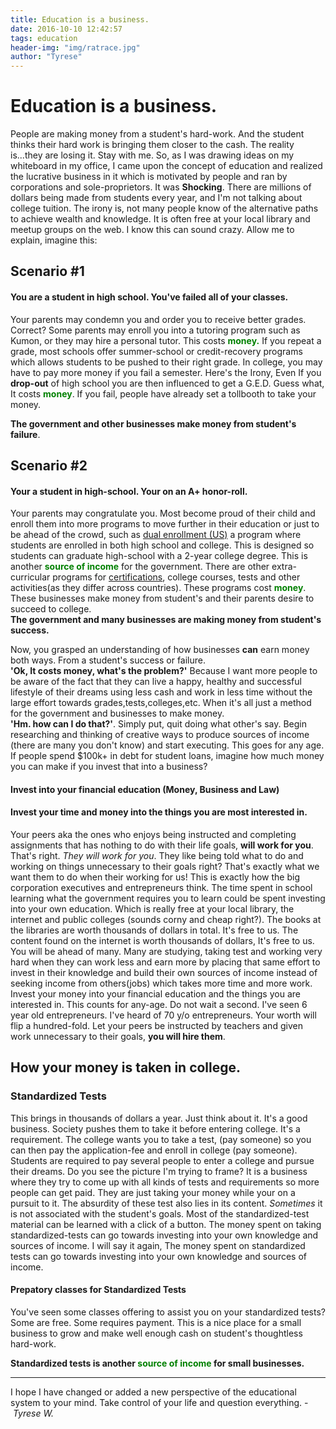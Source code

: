 ```yaml
---
title: Education is a business.
date: 2016-10-10 12:42:57
tags: education
header-img: "img/ratrace.jpg"
author: "Tyrese"
---
```


 # Education is a business.

 People are making money from a student's hard-work. And the student thinks their hard work is bringing them closer to the cash. The reality is...they are losing it. Stay with me.
 So, as I was drawing ideas on my whiteboard in my office, I came upon the concept of education and realized the lucrative business in it which is motivated by people and ran by corporations and sole-proprietors. It was <b>Shocking</b>. There are millions of dollars being made from students every year, and I'm not talking about college tuition. The irony is, not many people know of the alternative paths to achieve wealth and knowledge. It is often free at your local library and meetup groups on the web. I know this can sound crazy. Allow me to explain, imagine this:
## Scenario #1
 #### You are a <b>student</b> in high school. You've failed all of your classes.
 Your parents may condemn you and order you to receive better grades. Correct?
  Some parents may enroll you into a tutoring program such as Kumon, or they may hire a personal tutor. This costs <b style="color:green;">money.</b>
  If you repeat a grade, most schools offer summer-school or credit-recovery programs which allows students to be pushed to their right grade. In college, you may have to pay more money if you fail a semester. Here's the Irony, Even If you <b>drop-out</b> of high school you are then influenced to get a G.E.D. Guess what, It costs <b style="color:green">money</b>. If you fail, people have already set a tollbooth to take your money.

   <b>The government and other businesses make money from student's failure</b>.

## Scenario #2
#### Your a student in high-school. Your on an A+ honor-roll.

Your parents may congratulate you. Most become proud of their child and enroll them into more programs to move further in their education or just to be ahead of the crowd, such as <u>dual enrollment (US)</u> a program where students are enrolled in both high school and college. This is designed so students can graduate high-school with a 2-year college degree. This is another <b style="color:green;">source of income</b> for the government. There are other extra-curricular programs for <u>certifications</u>, college courses, tests and other activities(as they differ across countries). These programs cost <b style="color:green;">money</b>.
 These businesses make money from student's and their parents desire to succeed to college.<br/>
<b> The government and many businesses are making money from student's success.</b>

 Now, you grasped an understanding of how businesses <b>can</b> earn money both ways. From a student's success or failure.
<br/>
<b>'Ok, It costs money, what's the problem?'</b> Because I want more people to be aware of the fact that they can live a happy, healthy and successful lifestyle of their dreams using less cash and work in less time without the large effort towards grades,tests,colleges,etc. When it's all just a method for the government and businesses to make money.
<br/>
<b>'Hm. how can I do that?'</b>.  Simply put, quit doing what other's say. Begin researching and thinking of creative ways to produce sources of income (there are many you don't know) and start executing. This goes for any age. If people spend $100k+ in debt for student loans, imagine how much money you can make if you invest that into a business?<br/>

#### Invest into your financial education (Money, Business and Law)

#### Invest your time and money into the things you are most interested in.
Your peers aka the ones who enjoys being instructed and completing assignments that has nothing to do with their life goals, <b>will work for you</b>. That's right. <i>They will work for you</i>. They like being told what to do and working on things unnecessary to their goals right? That's exactly what we want them to do when their working for us! This is exactly how the big corporation executives and entrepreneurs think. The time spent in school learning what the government requires you to learn could be spent investing into your own education. Which is really free at your local library, the internet and public colleges (sounds corny and cheap right?). The books at the libraries are worth thousands of dollars in total. It's free to us. The content found on the internet is worth thousands of dollars, It's free to us. You will be ahead of many. Many are studying, taking test and working very hard when they can work less and earn more by placing that same effort to invest in their knowledge and build their own sources of income instead of seeking income from others(jobs) which takes more time and more work.
Invest your money into your financial education and the things you are interested in. This counts for any-age. Do not wait a second. I've seen 6 year old entrepreneurs. I've heard of 70 y/o entrepreneurs. Your worth will flip a hundred-fold. Let your peers be instructed by teachers and given work unnecessary to their goals, <b>you will hire them</b>.

## How your money is taken in college.

### Standardized Tests
   This brings in thousands of dollars a year. Just think about it. It's a good business. Society pushes them to take it before entering college. It's a requirement.
   The college wants you to take a test, (pay someone)
   so you can then pay the application-fee and enroll in college (pay someone). Students are required to pay several people to enter a college and pursue their dreams. Do you see the picture I'm trying to frame? It is a business where they try to come up with all kinds of tests and requirements so more people can get paid. They are just taking your money while your on a pursuit to it. The absurdity of these test also lies in its content. <i>Sometimes</i> it is not associated with the student's goals. Most of the standardized-test material can be learned with a click of a button. The money spent on taking standardized-tests can go towards investing into your own knowledge and sources of income. I will say it again, The money spent on standardized tests can go towards investing into your own knowledge and sources of income.

   #### Prepatory classes for Standardized Tests

   You've seen some classes offering to assist you on your standardized tests? Some are free. Some requires payment. This is a nice place for a small business to grow and make well enough cash on student's thoughtless hard-work.

   <B> Standardized tests is another <span style="color:green;">source of income</span> for small businesses. </b>
   <hr>

   I hope I have changed or added a new perspective of the educational system to your mind.
   Take control of your life and question everything.
-&nbsp;<i>Tyrese W.</i>
